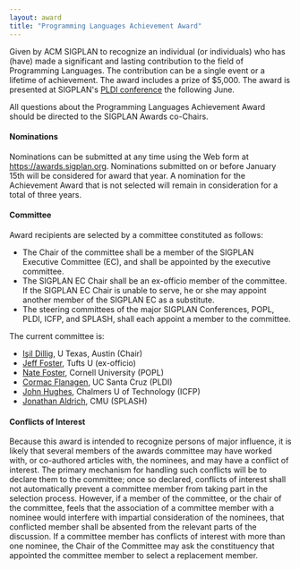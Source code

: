```yaml
---
layout: award
title: "Programming Languages Achievement Award"
---
```


Given by ACM SIGPLAN to recognize an individual (or individuals) who
has (have) made a significant and lasting contribution to the field of
Programming Languages. The contribution can be a single event or a
lifetime of achievement. The award includes a prize of $5,000. The
award is presented at SIGPLAN's [PLDI conference](/Conferences/PLDI)
the following June.

All questions about the Programming Languages Achievement Award should
be directed to the SIGPLAN Awards co-Chairs.

#### Nominations

Nominations can be submitted at any time using the Web form at
<https://awards.sigplan.org>.  Nominations submitted on or before
January 15th will be considered for award that year.  A nomination
for the Achievement Award that is not selected will remain in
consideration for a total of three years.

#### Committee

Award recipients are selected by a committee constituted as follows:
* The Chair of the committee shall be a member of the SIGPLAN
  Executive Committee (EC), and shall be appointed by the executive
  committee.
* The SIGPLAN EC Chair shall be an ex-officio member of the committee.
  If the SIGPLAN EC Chair is unable to serve, he or she may appoint
  another member of the SIGPLAN EC as a substitute.
* The steering committees of the major SIGPLAN Conferences, POPL,
  PLDI, ICFP, and SPLASH, shall each appoint a member to the
  committee.

The current committee is:
* [Işil Dillig](https://www.cs.utexas.edu/~isil), U Texas, Austin
  (Chair)
* [Jeff Foster](https://www.eecs.tufts.edu/~jfoster/), Tufts U (ex-officio)
* [Nate Foster](https://www.cs.cornell.edu/~jnfoster/), Cornell
  University (POPL)
* [Cormac Flanagen](https://engineering.ucsc.edu/people/cormac), UC
  Santa Cruz (PLDI)
* [John Hughes](https://www.cse.chalmers.se/~rjmh/), Chalmers U of
  Technology (ICFP)
* [Jonathan Aldrich](https://www.cs.cmu.edu/~aldrich/), CMU (SPLASH)

#### Conflicts of Interest

Because this award is intended to recognize persons of major
influence, it is likely that several members of the awards committee
may have worked with, or co-authored articles with, the nominees, and
may have a conflict of interest. The primary mechanism for handling
such conflicts will be to declare them to the committee; once so
declared, conflicts of interest shall not automatically prevent a
committee member from taking part in the selection process. However,
if a member of the committee, or the chair of the committee, feels
that the association of a committee member with a nominee would
interfere with impartial consideration of the nominees, that
conflicted member shall be absented from the relevant parts of the
discussion. If a committee member has conflicts of interest with more
than one nominee, the Chair of the Committee may ask the constituency
that appointed the committee member to select a replacement member.
